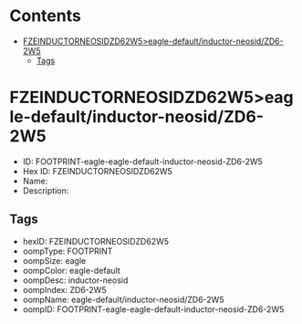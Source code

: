 



Contents
========

* [FZEINDUCTORNEOSIDZD62W5>eagle-default/inductor-neosid/ZD6-2W5](#fzeinductorneosidzd62w5eagle-defaultinductor-neosidzd6-2w5)
	* [Tags](#tags)

# FZEINDUCTORNEOSIDZD62W5>eagle-default/inductor-neosid/ZD6-2W5

- ID: FOOTPRINT-eagle-eagle-default-inductor-neosid-ZD6-2W5
- Hex ID: FZEINDUCTORNEOSIDZD62W5
- Name: 
- Description: 

## Tags

- hexID: FZEINDUCTORNEOSIDZD62W5
- oompType: FOOTPRINT
- oompSize: eagle
- oompColor: eagle-default
- oompDesc: inductor-neosid
- oompIndex: ZD6-2W5
- oompName: eagle-default/inductor-neosid/ZD6-2W5
- oompID: FOOTPRINT-eagle-eagle-default-inductor-neosid-ZD6-2W5

